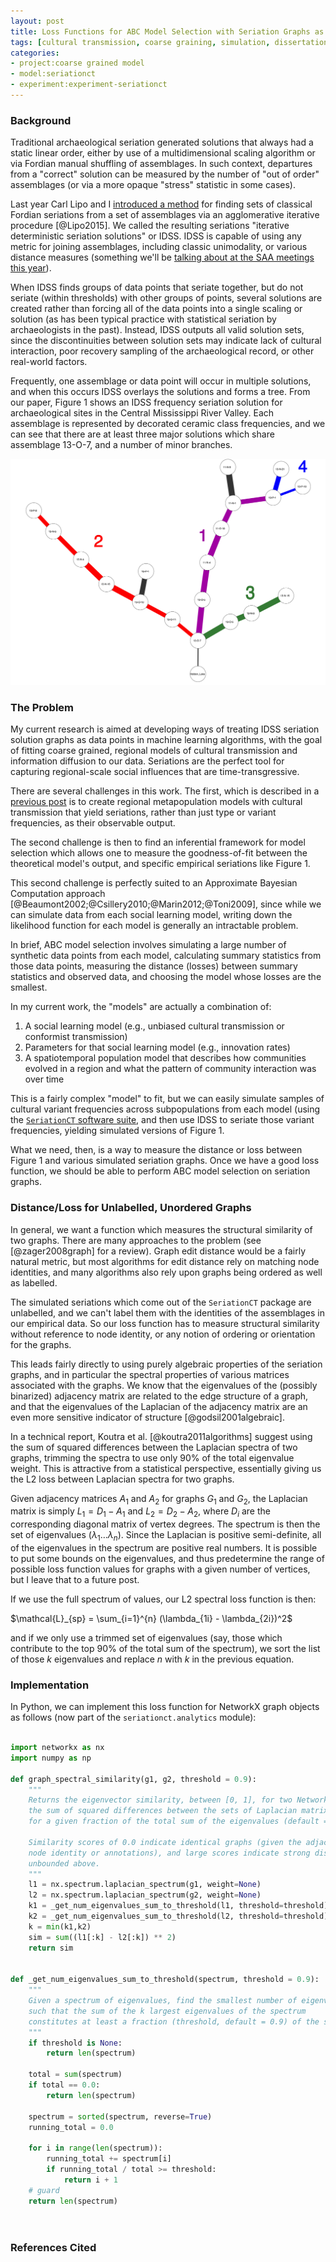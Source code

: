 ```yaml
---
layout: post
title: Loss Functions for ABC Model Selection with Seriation Graphs as Data
tags: [cultural transmission, coarse graining, simulation, dissertation, seriation, algorithms, ML, ABC]
categories:
- project:coarse grained model
- model:seriationct
- experiment:experiment-seriationct
---
```


### Background ###

Traditional archaeological seriation generated solutions that always had a static linear order, either by use of a multidimensional scaling algorithm or via Fordian manual shuffling of assemblages.  In such context, departures from a "correct" solution can be measured by the number of "out of order" assemblages (or via a more opaque "stress" statistic in some cases).  

Last year Carl Lipo and I [introduced a method](http://journals.plos.org/plosone/article?id=10.1371/journal.pone.0124942) for finding sets of classical Fordian seriations from a set of assemblages via an agglomerative iterative procedure [@Lipo2015].  We called the resulting seriations "iterative deterministic seriation solutions" or IDSS.  IDSS is capable of using any metric for joining assemblages, including classic unimodality, or various distance measures (something we'll be [talking about at the SAA meetings this year](http://notebook.madsenlab.org/essays/2015/09/06/saa2016-abstract.html)).  

When IDSS finds groups of data points that seriate together, but do not seriate (within thresholds) with other groups of points, several solutions are created rather than forcing all of the data points into a single scaling or solution (as has been typical practice with statistical seriation by archaeologists in the past).  Instead, IDSS outputs all valid solution sets, since the discontinuities between solution sets may indicate lack of cultural interaction, poor recovery sampling of the archaeological record, or other real-world factors.  

Frequently, one assemblage or data point will occur in multiple solutions, and when this occurs IDSS overlays the solutions and forms a tree.  From our paper, Figure 1 shows an IDSS frequency seriation solution for archaeological sites in the Central Mississippi River Valley.  Each assemblage is represented by decorated ceramic class frequencies, and we can see that there are at least three major solutions which share assemblage 13-O-7, and a number of minor branches.  

![Figure 1:  IDSS seriation solution for PFG sites in Cental Mississippi River Valley](/images/idss-fig12-pfg-solution.png)

### The Problem ###

My current research is aimed at developing ways of treating IDSS seriation solution graphs as data points in machine learning algorithms, with the goal of fitting coarse grained, regional models of cultural transmission and information diffusion to our data.  Seriations are the perfect tool for capturing regional-scale social influences that are time-transgressive.  

There are several challenges in this work.  The first, which is described in a [previous post](http://localhost:4000/project:coarse%20grained%20model/model:seriationct/experiment:experiment-seriationct/2014/06/17/seriationct-requirements.html) is to create regional metapopulation models with cultural transmission that yield seriations, rather than just type or variant frequencies, as their observable output.  

The second challenge is then to find an inferential framework for model selection which allows one to measure the goodness-of-fit between the theoretical model's output, and specific empirical seriations like Figure 1.  

This second challenge is perfectly suited to an Approximate Bayesian Computation approach [@Beaumont2002;@Csillery2010;@Marin2012;@Toni2009], since while we can simulate data from each social learning model, writing down the likelihood function for each model is generally an intractable problem.   

In brief, ABC model selection involves simulating a large number of synthetic data points from each model, calculating summary statistics from those data points, measuring the distance (losses) between summary statistics and observed data, and choosing the model whose losses are the smallest.  

In my current work, the "models" are actually a combination of:

1.  A social learning model (e.g., unbiased cultural transmission or conformist transmission)
2.  Parameters for that social learning model (e.g., innovation rates)
3.  A spatiotemporal population model that describes how communities evolved in a region and what the pattern of community interaction was over time

This is a fairly complex "model" to fit, but we can easily simulate samples of cultural variant frequencies across subpopulations from each model (using the [`SeriationCT` software suite](https://github.com/mmadsen/seriationct), and then use IDSS to seriate those variant frequencies, yielding simulated versions of Figure 1.  

What we need, then, is a way to measure the distance or loss between Figure 1 and various simulated seriation graphs.  Once we have a good loss function, we should be able to perform ABC model selection on seriation graphs.  

### Distance/Loss for Unlabelled, Unordered Graphs ###

In general, we want a function which measures the structural similarity of two graphs.  There are many approaches to the problem (see [@zager2008graph] for a review).  Graph edit distance would be a fairly natural metric, but most algorithms for edit distance rely on matching node identities, and many algorithms also rely upon graphs being ordered as well as labelled.  

The simulated seriations which come out of the `SeriationCT` package are unlabelled, and we can't label them with the identities of the assemblages in our empirical data.  So our loss function has to measure structural similarity without reference to node identity, or any notion of ordering or orientation for the graphs.  

This leads fairly directly to using purely algebraic properties of the seriation graphs, and in particular the spectral properties of various matrices associated with the graphs.  We know that the eigenvalues of the (possibly binarized) adjacency matrix are related to the edge structure of a graph, and that the eigenvalues of the Laplacian of the adjacency matrix are an even more sensitive indicator of structure [@godsil2001algebraic].  

In a technical report, Koutra et al. [@koutra2011algorithms] suggest using the sum of squared differences between the Laplacian spectra of two graphs, trimming the spectra to use only 90% of the total eigenvalue weight.  This is attractive from a statistical perspective, essentially giving us the L2 loss between Laplacian spectra for two graphs.  

Given adjacency matrices $A_1$ and $A_2$ for graphs $G_1$ and $G_2$, the Laplacian matrix is simply $L_1 = D_1 - A_1$ and $L_2 = D_2 - A_2$, where $D_i$ are the corresponding diagonal matrix of vertex degrees.  The spectrum is then the set of eigenvalues $(\lambda_1 \ldots \lambda_n)$.  Since the Laplacian is positive semi-definite, all of the eigenvalues in the spectrum are positive real numbers.  It is possible to put some bounds on the eigenvalues, and thus predetermine the range of possible loss function values for graphs with a given number of vertices, but I leave that to a future post.  

If we use the full spectrum of values, our L2 spectral loss function is then:

$\mathcal{L}_{sp} = \sum_{i=1}^{n} (\lambda_{1i} - \lambda_{2i})^2$

and if we only use a trimmed set of eigenvalues (say, those which contribute to the top 90% of the total sum of the spectrum), we sort the list of those $k$ eigenvalues and replace $n$ with $k$ in the previous equation.  

### Implementation ###

In Python, we can implement this loss function for NetworkX graph objects as follows (now part of the `seriationct.analytics` module):

```python

import networkx as nx
import numpy as np

def graph_spectral_similarity(g1, g2, threshold = 0.9):
    """
    Returns the eigenvector similarity, between [0, 1], for two NetworkX graph objects, as
    the sum of squared differences between the sets of Laplacian matrix eigenvalues that account
    for a given fraction of the total sum of the eigenvalues (default = 90%).

    Similarity scores of 0.0 indicate identical graphs (given the adjacency matrix, not necessarily
    node identity or annotations), and large scores indicate strong dissimilarity.  The statistic is
    unbounded above.
    """
    l1 = nx.spectrum.laplacian_spectrum(g1, weight=None)
    l2 = nx.spectrum.laplacian_spectrum(g2, weight=None)
    k1 = _get_num_eigenvalues_sum_to_threshold(l1, threshold=threshold)
    k2 = _get_num_eigenvalues_sum_to_threshold(l2, threshold=threshold)
    k = min(k1,k2)
    sim = sum((l1[:k] - l2[:k]) ** 2)
    return sim


def _get_num_eigenvalues_sum_to_threshold(spectrum, threshold = 0.9):
    """
    Given a spectrum of eigenvalues, find the smallest number of eigenvalues (k)
    such that the sum of the k largest eigenvalues of the spectrum
    constitutes at least a fraction (threshold, default = 0.9) of the sum of all the eigenvalues.
    """
    if threshold is None:
        return len(spectrum)

    total = sum(spectrum)
    if total == 0.0:
        return len(spectrum)

    spectrum = sorted(spectrum, reverse=True)
    running_total = 0.0

    for i in range(len(spectrum)):
        running_total += spectrum[i]
        if running_total / total >= threshold:
            return i + 1
    # guard
    return len(spectrum)




```




### References Cited ###

